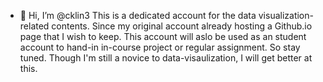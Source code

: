 - 👋 Hi, I’m @cklin3
This is a dedicated account for the data visualization-related contents. Since my original account already hosting a
Github.io page that I wish to keep. This account will aslo be used as an student account to hand-in in-course project
or regular assignment. So stay tuned. Though I'm still a novice to data-visaulization, I will get better at this.

<!---
cklin3/cklin3 is a ✨ special ✨ repository because its `README.md` (this file) appears on your GitHub profile.
You can click the Preview link to take a look at your changes.
--->
